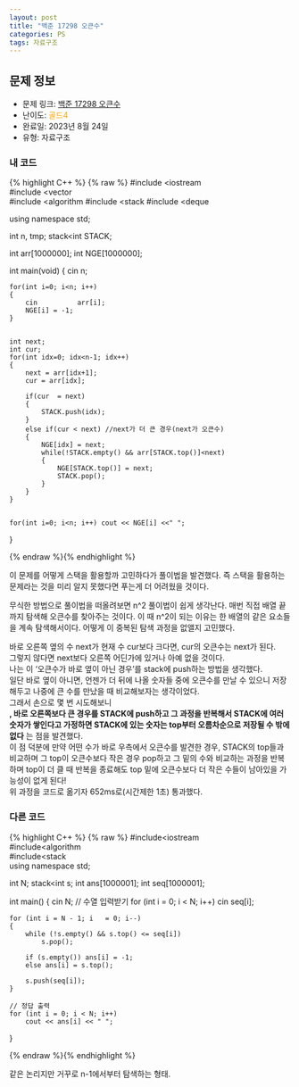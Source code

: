 ```yaml
---
layout: post
title: "백준 17298 오큰수"
categories: PS
tags: 자료구조
---
```


## 문제 정보
- 문제 링크: [백준 17298 오큰수](https://www.acmicpc.net/problem/17298)
- 난이도: <span style="color:#FFA500">골드4</span>
- 완료일: 2023년 8월 24일
- 유형: 자료구조

### 내 코드

{% highlight C++ %} {% raw %}
#include <iostream	
#include <vector	
#include <algorithm	
#include <stack	
#include <deque	

using namespace std;

int n, tmp;
stack<int	 STACK;

int arr[1000000];
int NGE[1000000];

int main(void)
{
	cin 		 n;
	
	for(int i=0; i<n; i++)
	{
		cin 		 arr[i];
		NGE[i] = -1;
	}
	
	
	int next;
	int cur;
	for(int idx=0; idx<n-1; idx++)
	{
		next = arr[idx+1];
		cur = arr[idx];
		
		if(cur 	= next)
		{
			STACK.push(idx);
		}
		else if(cur < next) //next가 더 큰 경우(next가 오큰수)
		{
			NGE[idx] = next;
			while(!STACK.empty() && arr[STACK.top()]<next)
			{
				NGE[STACK.top()] = next;
				STACK.pop();
			}
		}
	}
	
	
	for(int i=0; i<n; i++) cout << NGE[i] <<" ";
}

{% endraw %}{% endhighlight %}

이 문제를 어떻게 스택을 활용할까 고민하다가 풀이법을 발견했다. 즉 스택을 활용하는 문제라는 것을 미리 알지 못했다면 푸는게 더 어려웠을 것이다.

무식한 방법으로 풀이법을 떠올려보면 n^2 풀이법이 쉽게 생각난다. 매번 직접 배열 끝까지 탐색해 오큰수를 찾아주는 것이다. 이 때 n^2이 되는 이유는 한 배열의 같은 요소들을 계속 탐색해서이다. 어떻게 이 중복된 탐색 과정을 없앨지 고민했다.

바로 오른쪽 옆의 수 next가 현재 수 cur보다 크다면, cur의 오큰수는 next가 된다.  
그렇지 않다면 next보다 오른쪽 어딘가에 있거나 아예 없을 것이다.  
나는 이 ‘오큰수가 바로 옆이 아닌 경우’를 stack에 push하는 방법을 생각했다.  
일단 바로 옆이 아니면, 언젠가 더 뒤에 나올 숫자들 중에 오큰수를 만날 수 있으니 저장해두고 나중에 큰 수를 만났을 때 비교해보자는 생각이었다.  
그래서 손으로 몇 번 시도해보니  
**, 바로 오른쪽보다 큰 경우를 STACK에 push하고 그 과정을 반복해서 STACK에 여러 숫자가 쌓인다고 가정하면 STACK에 있는 숫자는 top부터 오름차순으로 저장될 수 밖에 없다** 는 점을 발견했다.  
이 점 덕분에 만약 어떤 수가 바로 우측에서 오큰수를 발견한 경우, STACK의 top들과 비교하며 그 top이 오큰수보다 작은 경우 pop하고 그 밑의 수와 비교하는 과정을 반복하며 top이 더 클 때 반복을 종료해도 top 밑에 오큰수보다 더 작은 수들이 남아있을 가능성이 없게 된다!  
위 과정을 코드로 옮기자 652ms로(시간제한 1초) 통과했다.  

### 다른 코드

{% highlight C++ %} {% raw %}
#include<iostream	
#include<algorithm	
#include<stack	
using namespace std;

int N;
stack<int	 s;
int ans[1000001];
int seq[1000001];

int main()
{
	cin 		 N;
	// 수열 입력받기
	for (int i = 0; i < N; i++)
		cin 		 seq[i];
	
	for (int i = N - 1; i 	= 0; i--)
	{
		while (!s.empty() && s.top() <= seq[i])
			s.pop();

		if (s.empty()) ans[i] = -1;
		else ans[i] = s.top();

		s.push(seq[i]);
	}
	
	// 정답 출력
	for (int i = 0; i < N; i++)
		cout << ans[i] << " ";
}

{% endraw %}{% endhighlight %}

같은 논리지만 거꾸로 n-1에서부터 탐색하는 형태.
